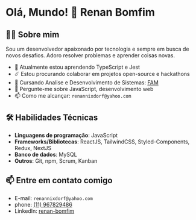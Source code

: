 # Olá, Mundo! 👋 Renan Bomfim

## 👨‍💻 Sobre mim

Sou um desenvolvedor apaixonado por tecnologia e sempre em busca de novos desafios. Adoro resolver problemas e aprender coisas novas.

- 🌱 Atualmente estou aprendendo TypeScript e Jest
- ☄️ Estou procurando colaborar em projetos open-source e hackathons
- 📘 Cursando Analise e Desenvolvimento de Sistemas: [FAM](https://www.vemprafam.com.br/)
- 💬 Pergunte-me sobre JavaScript, desenvolvimento web
- 📫 Como me alcançar: `renannixdorf@yahoo.com`

## 🛠️ Habilidades Técnicas

- **Linguagens de programação**: JavaScript
- **Frameworks/Bibliotecas**: ReactJS, TailwindCSS, Styled-Components, Redux, NextJS
- **Banco de dados**: MySQL
- **Outros**: Git, npm, Scrum, Kanban


## 📫 Entre em contato comigo

- E-mail: `renannixdorf@yahoo.com`
- phone: [(11) 967829486](tel:+5511967829486)
- LinkedIn: [renan-bomfim](https://www.linkedin.com/in/renan-bomfim-435a5a2b7/)


